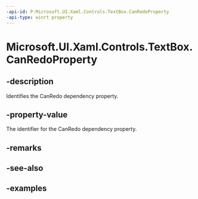 ```yaml
---
-api-id: P:Microsoft.UI.Xaml.Controls.TextBox.CanRedoProperty
-api-type: winrt property
---
```


<!-- Property syntax.
public DependencyProperty CanRedoProperty { get; }
-->

# Microsoft.UI.Xaml.Controls.TextBox.CanRedoProperty

## -description

Identifies the CanRedo dependency property.

## -property-value

The identifier for the CanRedo dependency property.

## -remarks

## -see-also

## -examples


